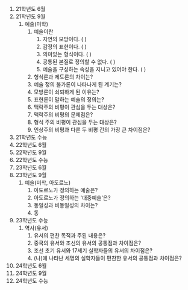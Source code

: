 1. 21학년도 6월
2. 21학년도 9월
	1. 예술(미학)
		1. 예술이란
			1. 자연의 모방이다.   (        )
			2. 감정의 표현이다. (         )
			3. 의미있는 형식이다. (         )
			4. 공통된 본질로 정의할 수 없다. (         )
			5. 예술을 구성하는 속성을 지니고 있어야 한다. (         )
		2. 형식론과 제도론의 차이는?
		3. 예술 정의 불가론이 나타나게 된 계기는?
		4. 모방론이 쇠퇴하게 된 이유는?
		5. 표현론이 말하는 예술의 정의는?
		6. 맥락주의 비평이 관심을 두는 대상은?
		7. 맥락주의 비평의 문제점은?
		8. 형식 주의 비평이 관심을 두는 대상은?
		9. 인상주의 비평과 다른 두 비평 간의 가장 큰 차이점은?
3. 21학년도 수능
4. 22학년도 6월
5. 22학년도 9월
6. 22학년도 수능
7. 23학년도 6월
8. 23학년도 9월
	1. 예술(미학, 아도르노)
		1. 아도르노가 정의하는 예술은?
		2. 아도르노가 정의하는 '대중예술'은?
		3. 동일성과 비동일성의 차이는?
		4. 동
9. 23학년도 수능
	1. 역사(유서)
		1. 유서의 편찬 목적과 주된 내용은?
		3. 중국의 유서와 조선의 유서의 공통점과 차이점은?
		4. 조선 초기 유서와 17세기 실학자들의 유서의 차이점은?
		5. (나)에 나타난 세명의 실학자들이 편찬한 유서의 공통점과 차이점은?
10. 24학년도 6월
11. 24학년도 9월
12. 24학년도 수능